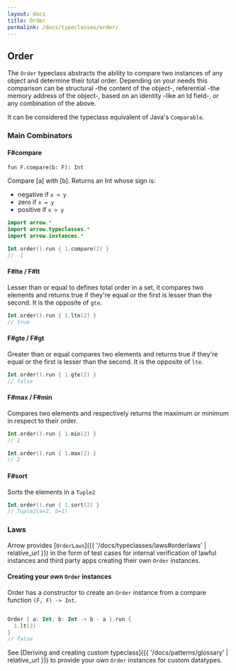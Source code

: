 ```yaml
---
layout: docs
title: Order
permalink: /docs/typeclasses/order/
---
```


## Order

The `Order` typeclass abstracts the ability to compare two instances of any object and determine their total order.
Depending on your needs this comparison can be structural -the content of the object-, referential -the memory address of the object-, based on an identity -like an Id field-, or any combination of the above.

It can be considered the typeclass equivalent of Java's `Comparable`.

### Main Combinators

#### F#compare

`fun F.compare(b: F): Int`

Compare [a] with [b]. Returns an Int whose sign is:
  * negative if `x < y`
  * zero     if `x = y`
  * positive if `x > y`

```kotlin
import arrow.*
import arrow.typeclasses.*
import arrow.instances.*

Int.order().run { 1.compare(2) }
// -1
```

#### F#lte / F#lt

Lesser than or equal to defines total order in a set, it compares two elements and returns true if they're equal or the first is lesser than the second.
It is the opposite of `gte`.

```kotlin
Int.order().run { 1.lte(2) }
// true
```

#### F#gte / F#gt

Greater than or equal compares two elements and returns true if they're equal or the first is lesser than the second.
It is the opposite of `lte`.

```kotlin
Int.order().run { 1.gte(2) }
// false
```

#### F#max / F#min

Compares two elements and respectively returns the maximum or minimum in respect to their order.

```kotlin
Int.order().run { 1.min(2) }
// 1
```
```kotlin
Int.order().run { 1.max(2) }
// 2
```

#### F#sort

Sorts the elements in a `Tuple2`

```kotlin
Int.order().run { 1.sort(2) }
// Tuple2(a=2, b=1)
```

### Laws

Arrow provides [`OrderLaws`]({{ '/docs/typeclasses/laws#orderlaws' | relative_url }}) in the form of test cases for internal verification of lawful instances and third party apps creating their own `Order` instances.

#### Creating your own `Order` instances

Order has a constructor to create an `Order` instance from a compare function `(F, F) -> Int`.

```kotlin

Order { a: Int, b: Int -> b - a }.run {
  1.lt(2)
}
// false
```

See [Deriving and creating custom typeclass]({{ '/docs/patterns/glossary' | relative_url }}) to provide your own `Order` instances for custom datatypes.

